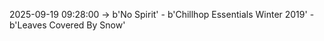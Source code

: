 2025-09-19 09:28:00 -> b'No Spirit' - b'Chillhop Essentials Winter 2019' - b'Leaves Covered By Snow'
